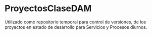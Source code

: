 # ProyectosClaseDAM

Utilizado como repositorio temporal para control de versiones, de los proyectos en estado de desarrollo para Servicios y Procesos diurnos.
